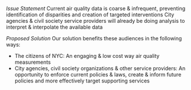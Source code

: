 *Issue Statement*
Current air quality data is coarse & infrequent, preventing identification of disparities and creation of targeted interventions
City agencies & civil society service providers will already be doing analysis to interpret & interpolate the available data

*Proposed Solution*
Our solution benefits these audiences in the following ways:
- The citizens of NYC: An engaging & low cost way air quality measurements
- City agencies, civil society organizations & other service providers: An opportunity to enforce current policies & laws, create & inform future policies and more effectively target supporting services